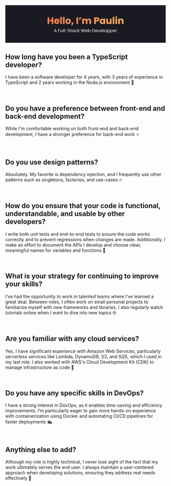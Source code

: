 <img src="https://github.com/paulin-crtn/paulin-crtn/blob/main/profile-banner.jpg" alt="github profile banner" />

<h2>How long have you been a TypeScript developer?</h2>
<p>I have been a software developer for 4 years, with 3 years of experience in TypeScript and 2 years working in the Node.js environment 🙂</p>

<br/>

<h2>Do you have a preference between front-end and back-end development?</h2>
<p>While I'm comfortable working on both front-end and back-end development, I have a stronger preference for back-end work ⭐</p>

<br/>

<h2>Do you use design patterns?</h2>
<p>Absolutely. My favorite is dependency injection, and I frequently use other patterns such as singletons, factories, and use-cases 🔥</p>

<br/>

<h2>How do you ensure that your code is functional, understandable, and usable by other developers?</h2>
<p>I write both unit tests and end-to-end tests to ensure the code works correctly and to prevent regressions when changes are made. Additionally, I make an effort to document the APIs I develop and choose clear, meaningful names for variables and functions 💪</p>

<br/>

<h2>What is your strategy for continuing to improve your skills?</h2>
<p>I’ve had the opportunity to work in talented teams where I’ve learned a great deal. Between roles, I often work on small personal projects to familiarize myself with new frameworks and libraries. I also regularly watch tutorials online when I want to dive into new topics 🤓</p>

<br/>

<h2>Are you familiar with any cloud services?</h2>
<p>Yes, I have significant experience with Amazon Web Services, particularly serverless services like Lambda, DynamoDB, S3, and SQS, which I used in my last role. I also worked with AWS's Cloud Development Kit (CDK) to manage infrastructure as code 🚀</p>

<br/>

<h2>Do you have any specific skills in DevOps?</h2>
<p>I have a strong interest in DevOps, as it enables time-saving and efficiency improvements. I’m particularly eager to gain more hands-on experience with containerization using Docker and automating CI/CD pipelines for faster deployments 🛳️</p>

<br/>

<h2>Anything else to add?</h2>
<p>Although my role is highly technical, I never lose sight of the fact that my work ultimately serves the end user. I always maintain a user-centered approach when developing solutions, ensuring they address real needs effectively 🧡</p>
